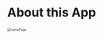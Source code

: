 # About this App

<img src="C:\Users\Administrator\Desktop\homePage.gif" alt="homePage" style="zoom:50%;" />

